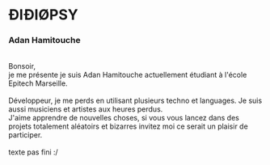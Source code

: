 # ÐIÐIØPSY
### Adan Hamitouche

<br>Bonsoir,<br>je me présente je suis Adan Hamitouche actuellement étudiant à l'école Epitech Marseille.
<br><br>
Développeur, je me perds en utilisant plusieurs techno et languages. Je suis aussi musiciens et artistes aux heures perdus.<br>
J'aime apprendre de nouvelles choses, si vous vous lancez dans des projets totalement aléatoirs et bizarres invitez moi ce serait un plaisir de participer.
<br><br>
texte pas fini :/
